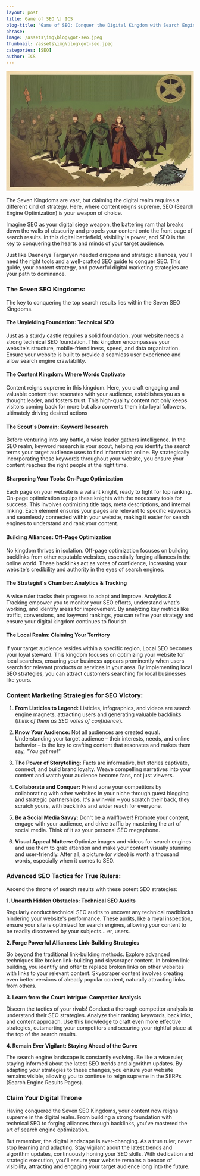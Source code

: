```yaml
---
layout: post
title: Game of SEO \| ICS
blog-title: "Game of SEO: Conquer the Digital Kingdom with Search Engine Optimization"
phrase: 
image: /assets\img\blog\got-seo.jpeg
thumbnail: /assets\img\blog\got-seo.jpeg    
categories: [SEO]
author: ICS
---
```

<script>
    window.addEventListener("scroll", reveal);
    function reveal() {
        var reveals = document.querySelectorAll(".appear");
        for (var i = 0; i < reveals.length; i++) {
            var windowHeight = window.innerHeight;
            var elementTop = reveals[i].getBoundingClientRect().top;
            var elementVisible = 250;
            if (elementTop < windowHeight - elementVisible) {
            reveals[i].classList.add("active");
            } else {
            reveals[i].classList.remove("active");
            }
        }
    }
</script>
<img src="/assets/img/blog/got-seo.jpeg">

The Seven Kingdoms are vast, but claiming the digital realm requires a different kind of strategy. Here, where content reigns supreme, SEO (Search Engine Optimization) is your weapon of choice.

Imagine SEO as your digital siege weapon, the battering ram that breaks down the walls of obscurity and propels your content onto the front page of search results. In this digital battlefield, visibility is power, and SEO is the key to conquering the hearts and minds of your target audience.

Just like Daenerys Targaryen needed dragons and strategic alliances, you'll need the right tools and a well-crafted SEO guide to conquer SEO. This guide, your content strategy, and powerful digital marketing strategies are your path to dominance.

### The Seven SEO Kingdoms:
The key to conquering the top search results lies within the Seven SEO Kingdoms. 

#### The Unyielding Foundation: Technical SEO

Just as a sturdy castle requires a solid foundation, your website needs a strong technical SEO foundation. This kingdom encompasses your website's structure, mobile-friendliness, speed, and data organization. Ensure your website is built to provide a seamless user experience and allow search engine crawlability. 

#### The Content Kingdom: Where Words Captivate

Content reigns supreme in this kingdom. Here, you craft engaging and valuable content that resonates with your audience, establishes you as a thought leader, and fosters trust. This high-quality content not only keeps visitors coming back for more but also converts them into loyal followers, ultimately driving desired actions


#### The Scout's Domain: Keyword Research

Before venturing into any battle, a wise leader gathers intelligence. In the SEO realm, keyword research is your scout, helping you identify the search terms your target audience uses to find information online. By strategically incorporating these keywords throughout your website, you ensure your content reaches the right people at the right time.

#### Sharpening Your Tools: On-Page Optimization

Each page on your website is a valiant knight, ready to fight for top ranking. On-page optimization equips these knights with the necessary tools for success. This involves optimizing title tags, meta descriptions, and internal linking. Each element ensures your pages are relevant to specific keywords and seamlessly connected within your website, making it easier for search engines to understand and rank your content.

#### Building Alliances: Off-Page Optimization

No kingdom thrives in isolation. Off-page optimization focuses on building backlinks from other reputable websites, essentially forging alliances in the online world. These backlinks act as votes of confidence, increasing your website's credibility and authority in the eyes of search engines.

#### The Strategist's Chamber: Analytics & Tracking

A wise ruler tracks their progress to adapt and improve. Analytics & Tracking empower you to monitor your SEO efforts, understand what's working, and identify areas for improvement. By analyzing key metrics like traffic, conversions, and keyword rankings, you can refine your strategy and ensure your digital kingdom continues to flourish.

#### The Local Realm: Claiming Your Territory

If your target audience resides within a specific region, Local SEO becomes your loyal steward. This kingdom focuses on optimizing your website for local searches, ensuring your business appears prominently when users search for relevant products or services in your area. By implementing local SEO strategies, you can attract customers searching for local businesses like yours.

### Content Marketing Strategies for SEO Victory:

1. **From Listicles to Legend:** Listicles, infographics, and videos are search engine magnets, attracting users and generating valuable backlinks (*think of them as SEO votes of confidence*).

2. **Know Your Audience:** Not all audiences are created equal. Understanding your target audience – their interests, needs, and online behavior – is the key to crafting content that resonates and makes them say, *"You get me!"*

3. **The Power of Storytelling:** Facts are informative, but stories captivate, connect, and build brand loyalty. Weave compelling narratives into your content and watch your audience become fans, not just viewers.

4. **Collaborate and Conquer:** Friend zone your competitors by collaborating with other websites in your niche through guest blogging and strategic partnerships. It's a win-win – you scratch their back, they scratch yours, with backlinks and wider reach for everyone.

5. **Be a Social Media Savvy:** Don't be a wallflower! Promote your content, engage with your audience, and drive traffic by mastering the art of social media. Think of it as your personal SEO megaphone.

6. **Visual Appeal Matters:** Optimize images and videos for search engines and use them to grab attention and make your content visually stunning and user-friendly. After all, a picture (or video) is worth a thousand words, especially when it comes to SEO.


### Advanced SEO Tactics for True Rulers:
Ascend the throne of search results with these potent SEO strategies:

**1. Unearth Hidden Obstacles: Technical SEO Audits**

Regularly conduct technical SEO audits to uncover any technical roadblocks hindering your website's performance. These audits, like a royal inspection, ensure your site is optimized for search engines, allowing your content to be readily discovered by your subjects... er, users.

**2. Forge Powerful Alliances: Link-Building Strategies**

Go beyond the traditional link-building methods. Explore advanced techniques like broken link-building and skyscraper content. In broken link-building, you identify and offer to replace broken links on other websites with links to your relevant content. Skyscraper content involves creating even better versions of already popular content, naturally attracting links from others.

**3. Learn from the Court Intrigue: Competitor Analysis**

Discern the tactics of your rivals! Conduct a thorough competitor analysis to understand their SEO strategies. Analyze their ranking keywords, backlinks, and content approach. Use this knowledge to craft even more effective strategies, outsmarting your competitors and securing your rightful place at the top of the search results.

**4. Remain Ever Vigilant: Staying Ahead of the Curve**

The search engine landscape is constantly evolving. Be like a wise ruler, staying informed about the latest SEO trends and algorithm updates. By adapting your strategies to these changes, you ensure your website remains visible, allowing you to continue to reign supreme in the SERPs (Search Engine Results Pages).

### Claim Your Digital Throne

Having conquered the Seven SEO Kingdoms, your content now reigns supreme in the digital realm. From building a strong foundation with technical SEO to forging alliances through backlinks, you've mastered the art of search engine optimization. 

But remember, the digital landscape is ever-changing. As a true ruler, never stop learning and adapting. Stay vigilant about the latest trends and algorithm updates, continuously honing your SEO skills. With dedication and strategic execution, you'll ensure your website remains a beacon of visibility, attracting and engaging your target audience long into the future. 
